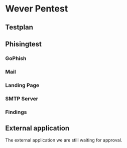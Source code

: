 # Wever Pentest

## Testplan


## Phisingtest


### GoPhish


### Mail


### Landing Page


### SMTP Server


### Findings



## External application

The external application we are still waiting for approval.